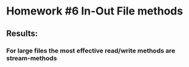 # Homework #6 In-Out File methods
## Results:
### For large files the most effective read/write methods are stream-methods
